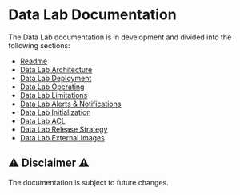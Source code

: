 # Data Lab Documentation

The Data Lab documentation is in development and divided into the following sections:
- [Readme](./README.md)
- [Data Lab Architecture](./ARCHITECTURE.md)
- [Data Lab Deployment](./DEPLOYMENT.md)
- [Data Lab Operating](./OPERATING.md)
- [Data Lab Limitations](./LIMITATIONS.md)
- [Data Lab Alerts & Notifications](./ALERTS-NOTIFICATIONS.md)
- [Data Lab Initialization](./DATALAB-INIT.md)
- [Data Lab ACL](./PERMISSIONS.md)
- [Data Lab Release Strategy](./RELEASE-STRATEGY.md)
- [Data Lab External Images](./EXTERNAL-IMAGES.md)

## :warning: Disclaimer :warning:
The documentation is subject to future changes.
